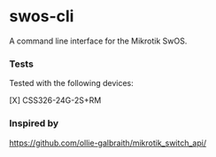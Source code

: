 # swos-cli

A command line interface for the Mikrotik SwOS.

### Tests

Tested with the following devices:

[X] CSS326-24G-2S+RM


### Inspired by

https://github.com/ollie-galbraith/mikrotik_switch_api/
